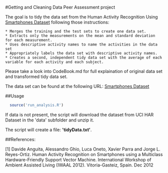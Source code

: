 #Getting and Cleaning Data Peer Assessment project

The goal is to tidy the data set from the Human Activity Recognition Using [Smartphones Dataset](http://archive.ics.uci.edu/ml/datasets/Human+Activity+Recognition+Using+Smartphones) following those instructions:

	* Merges the training and the test sets to create one data set.
	* Extracts only the measurements on the mean and standard deviation for each measurement. 
	* Uses descriptive activity names to name the activities in the data set
	* Appropriately labels the data set with descriptive activity names. 
	* Creates a second, independent tidy data set with the average of each variable for each activity and each subject.

Please take a look into CodeBook.md for full explaination of original data set and transformed tidy data set.

The data set can be found at the following URL: [Smartphones Dataset](http://archive.ics.uci.edu/ml/datasets/Human+Activity+Recognition+Using+Smartphones)

##Usage

```R
  source('run_analysis.R')
```

If data is not present, the script will download the dataset from UCI HAR Dataset in the 'data' subfolder and unzip it.

The script will create a file: **'tidyData.txt'**.


##References:

[1] Davide Anguita, Alessandro Ghio, Luca Oneto, Xavier Parra and Jorge L. Reyes-Ortiz. Human Activity Recognition on Smartphones using a Multiclass Hardware-Friendly Support Vector Machine. International Workshop of Ambient Assisted Living (IWAAL 2012). Vitoria-Gasteiz, Spain. Dec 2012